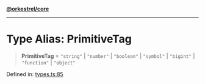 [**@orkestrel/core**](../index.md)

***

# Type Alias: PrimitiveTag

> **PrimitiveTag** = `"string"` \| `"number"` \| `"boolean"` \| `"symbol"` \| `"bigint"` \| `"function"` \| `"object"`

Defined in: [types.ts:85](https://github.com/orkestrel/core/blob/ccb170966790f428093f11a71a5646a6e842dbf9/src/types.ts#L85)
